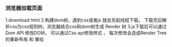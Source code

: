 ###  浏览器加载页面

1.download html
2.构建dom树，遇到css或者js 就会另起线程下载， 下载完后解析css为css规则树，浏览器结合css和dom树生成 Render  树
3.js下载后可以通过Dom API 修改DOM， 可以通过Css api修改样式 ， 每次修改会造成Render Tree 的重新布局 和 重绘